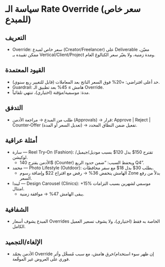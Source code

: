 # سياسة الـ Rate Override (سعر خاص للمبدع)

## التعريف
- Override: سعر خاص لمبدع (Creator/Freelancer) على Deliverable معيّن، ممكن تقييده بـ Vertical/Client/Project ومدة زمنية، ولا يغيّر سعر الكتالوغ العام.

## القيود المعتمدة
- حد أعلى افتراضي: +20% فوق السعر الناتج بعد المعاملات (قابل للتغيير ربع سنوي).
- Guardrail: هامش ≥ 45% بعد تطبيق الـ Override.
- مدة: موسمية/مؤقتة (اختياري)، تنتهي تلقائياً.

## التدفق
- طلب من المبدع → مراجعة الأدمن (Approvals) → قرار: Approve | Reject | Counter‑Offer (تعديل السعر أو المدة) → تفعيل ضمن النطاق المحدد.

## أمثلة عراقية
- سارة — Reel Try‑On (Fashion): تقترح 150$ بدل 120$ بسبب موديل/جيمبل/لوكيشن.
  - الأدمن يقترح 140$ (Counter) ويحفظ السبب: “ضمن حدود الربع Q4”.
- محمد — Photo Lifestyle (Outdoor): يطلب 30$ بدل 18$ مع سفر محافظات.
  - الهامش ينخفض 36% → رفض مع اقتراح 22$ وإضافة رسوم Zone بدلاً من رفع السعر.
- ليندا — Design Carousel (Clinics): +15% موسمي لشهرين بسبب التزامات امتثال.
  - يبقى الهامش 47% → موافقة زمنية.

## الشفافية
- المبدع يشوف أسعار Overrides الخاصة به فقط (اختياري)، ولا يشوف تسعير العميل الكامل.

## الإلغاء/التجميد
- الأدمن يجمّد Override إن ظهر سوء استخدام/خرق هامش، مع سبب مُسجَّل وأثر فوري على العروض غير الموقّعة.
